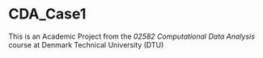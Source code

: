 # CDA_Case1
This is an Academic Project from the _02582 Computational Data Analysis_ course at Denmark Technical University (DTU)
